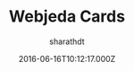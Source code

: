 ---
layout: JamstackTheme
title: Webjeda Cards
github: https://github.com/sharu725/cards
demo: https://webjeda.com/cards
author: sharathdt
ssg: Jekyll
date: 2016-06-16T10:12:17.000Z
description: A bootstrap based minimal jekyll theme
stale: false
---